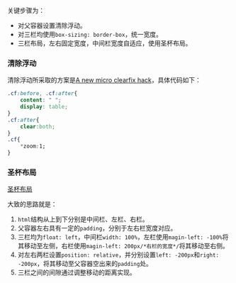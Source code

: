 关键步骤为：
- 对父容器设置清除浮动。
- 对三栏均使用`box-sizing: border-box`，统一宽度。
- 三栏布局，左右固定宽度，中间栏宽度自适应，使用圣杯布局。

### 清除浮动
清除浮动所采取的方案是[A new micro clearfix hack](http://nicolasgallagher.com/micro-clearfix-hack/)，具体代码如下：

```css
.cf:before, .cf:after{
    content: " "; 
    display: table;
}
.cf:after{
    clear:both;
}
.cf{
    *zoom:1;
}
```

### 圣杯布局

[圣杯布局](https://my.oschina.net/jsan/blog/368543)

大致的思路就是：
1. `html`结构从上到下分别是中间栏、左栏、右栏。
2. 父容器左右具有一定的`padding`，分别于左右栏宽度对应。
3. 三栏均为`float: left`，中间栏`width: 100%`，左栏使用`magin-left: -100%`将其移动至左侧，右栏使用`magin-left: 200px/*右栏的宽度*/`将其移动至右侧。
4. 对左右两栏设置`position: relative`，并分别设置`left: -200px`和`right: -200px`，将其移动至父容器空出来的`padding`处。
5. 三栏之间的间隙通过调整移动的距离实现。